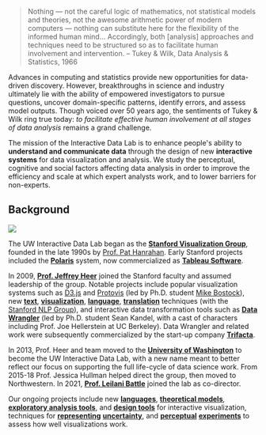 <blockquote class="quote">
Nothing &mdash; not the careful logic of mathematics, not statistical models and theories, not the awesome arithmetic power of modern computers &mdash; nothing can substitute here for the flexibility of the informed human mind... Accordingly, both [analysis] approaches and techniques need to be structured so as to facilitate human involvement and intervention. &ndash; Tukey &amp; Wilk, Data Analysis &amp; Statistics, 1966
</blockquote>

Advances in computing and statistics provide new opportunities for data-driven discovery. However, breakthroughs in science and industry ultimately lie with the ability of empowered investigators to pursue questions, uncover domain-specific patterns, identify errors, and assess model outputs. Though voiced over 50 years ago, the sentiments of Tukey &amp; Wilk ring true today: _to facilitate effective human involvement at all stages of data analysis_ remains a grand challenge.

The mission of the Interactive Data Lab is to enhance people's ability to **understand and communicate data** through the design of new **interactive systems** for data visualization and analysis. We study the perceptual, cognitive and social factors affecting data analysis in order to improve the efficiency and scale at which expert analysts work, and to lower barriers for non-experts.

<!-- <div class="lead">Background</div> -->

## Background

<img class="right" src="/images/about/migration.png" />

The UW Interactive Data Lab began as the [**Stanford Visualization Group**](http://vis.stanford.edu), founded in the late 1990s by [Prof. Pat Hanrahan](http://graphics.stanford.edu/~hanrahan/). Early Stanford projects included the [**Polaris**](http://www.graphics.stanford.edu/projects/polaris/) system, now commercialized as [**Tableau Software**](http://www.tableausoftware.com/).</br>

In 2009, [**Prof. Jeffrey Heer**](https://homes.cs.washington.edu/~jheer) joined the Stanford faculty and assumed leadership of the group. Notable projects include popular visualization systems such as [D3.js](/papers/d3) and [Protovis](/papers/protovis) (led by Ph.D. student [Mike Bostock](http://bost.ocks.org/mike/)), new [**text**](/papers/termite/), [**visualization**](/papers/topic-model-diagnostics/), [**language**](/papers/ptm/), [**translation**](/papers/interactive-translation/) techniques (with the [Stanford NLP Group](http://nlp.stanford.edu/)), and interactive data transformation tools such as [**Data Wrangler**](http://vis.stanford.edu/wrangler") (led by Ph.D. student Sean Kandel, with a cast of characters including Prof. Joe Hellerstein at UC Berkeley). Data Wrangler and related work were subsequently commercialized by the start-up company [**Trifacta**](http://trifacta.com).</br>

In 2013, Prof. Heer and team moved to the [**University of Washington**](http://uw.edu) to become the UW Interactive Data Lab, with a new name meant to better reflect our focus on supporting the full life-cycle of data science work. From 2015-18 Prof. Jessica Hullman helped direct the group, then moved to Northwestern. In 2021, [**Prof. Leilani Battle**](https://homes.cs.washington.edu/~leibatt) joined the lab as co-director.</br>

Our ongoing projects include new [**languages**](/papers/vega-lite/), [**theoretical models**](/papers/graphscape/), [**exploratory analysis tools**](/papers/voyager2/), and [**design tools**](/papers/lyra/) for interactive visualization, techniques for [**representing**](/papers/uncertainty-palettes/) [**uncertainty**](/papers/hops-trends/), and [**perceptual**](/papers/quantitative-color/) [**experiments**](/papers/latency/) to assess how well visualizations work.
